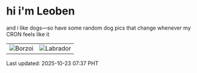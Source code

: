 # hi i'm Leoben

and i like dogs—so have some random dog pics that change whenever my CRON feels like it

|  |  |
|--------|----------|
| ![Borzoi](https://random-dog-vercel.vercel.app/api/random-borzoi?v=1761176253) | ![Labrador](https://random-dog-vercel.vercel.app/api/random-labrador?v=1761176253) |

Last updated: 2025-10-23 07:37 PHT
